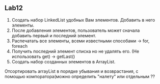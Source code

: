 ## Lab12
1. Создать набор LinkedList удобных Вам элементов. Добавить в него элементы. 
2. После добавления элементов, пользователь может сначала добавить первый и последний элемент.
3. Распечатать все элементы, всеми известными способами -> for, foreach
4. Получить последний элемент списка но не удалять его. (Не использовать get) -> getLast()
5. Создать набор созданных элементов в ArrayList. 

Отсортировать arrayList  в порядке убывания и возврастания, с помощью компоратора(можно определить "налету" или отдельным ??